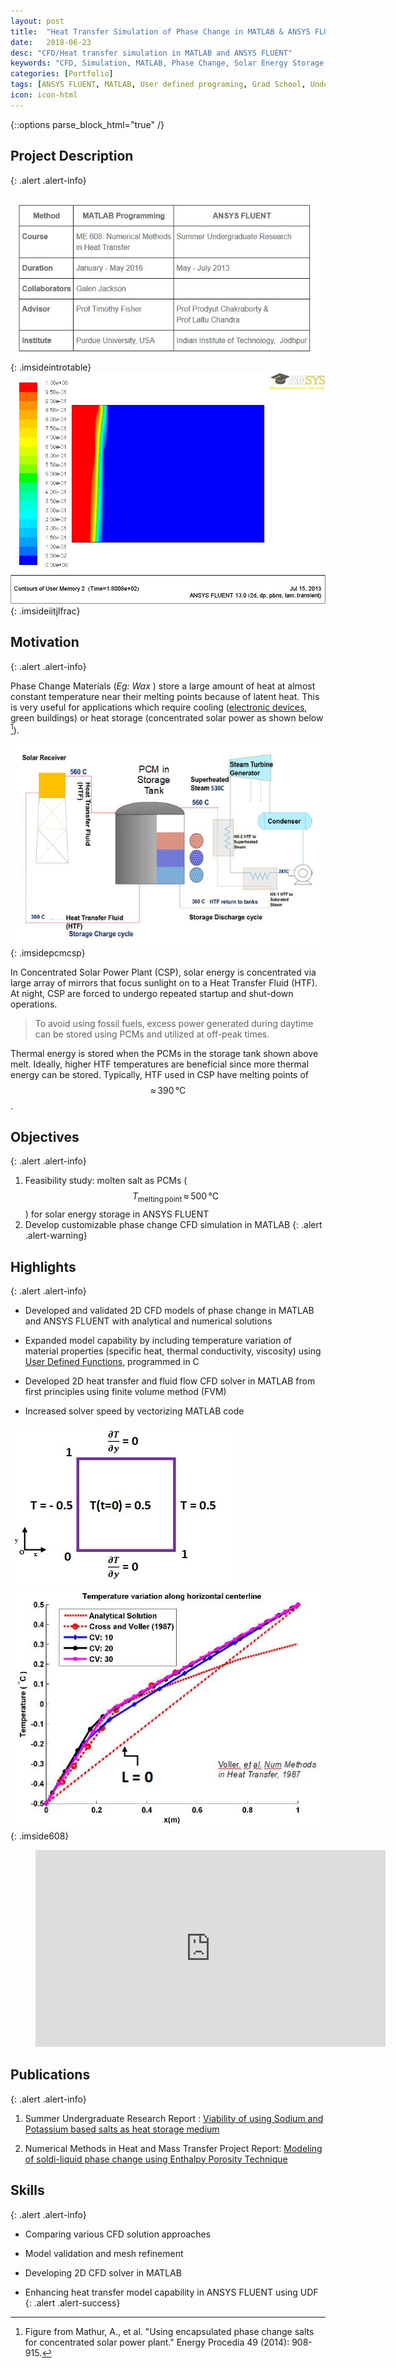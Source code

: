 ```yaml
---
layout: post
title:  "Heat Transfer Simulation of Phase Change in MATLAB & ANSYS FLUENT "
date:   2018-06-23
desc: "CFD/Heat transfer simulation in MATLAB and ANSYS FLUENT"
keywords: "CFD, Simulation, MATLAB, Phase Change, Solar Energy Storage, ANSYS FLUENT, ANSYS, UDF, UDS, C, User defined functions"
categories: [Portfolio]
tags: [ANSYS FLUENT, MATLAB, User defined programing, Grad School, Undergrad, Heat Transfer, CFD]
icon: icon-html
---
```

{::options parse_block_html="true" /}

## Project Description
{: .alert .alert-info}

<div class="panel-body">

<style>
 .imsideintrotable>img {
    width:auto;
    float:left;
    padding:0 5px;
  }
</style>

<style>
 .imsideiitjlfrac>img {
    width:30%;
    float:right;
    padding:5 5px;
  }
</style>

![Table](/static/assets/img/blog/pcmsim/intro_table.JPG  "Details table")
{: .imsideintrotable}
![Liquid fraction contours of Gallium melting at t=180s in ANSYS FLUENT](/static/assets/img/blog/pcmsim/iitj_lfrac.jpg  "Liquid fraction contours of Gallium melting at t=180s in ANSYS FLUENT")
{: .imsideiitjlfrac}

</div>


## Motivation
{: .alert .alert-info}

Phase Change Materials (*Eg: Wax* ) store a large amount of heat at almost constant temperature near their melting points because of latent heat. This is very useful for applications which require cooling ([electronic devices](https://yashg1.github.io/portfolio/2018/06/14/cooling-phones.html), green buildings) or heat storage (concentrated solar power as shown below [^2]).

[^2]: Figure from Mathur, A., et al. "Using encapsulated phase change salts for concentrated solar power plant." Energy Procedia 49 (2014): 908-915.

<style>
 .imsidepcmcsp>img {
    width:30%;
    padding:0 5px;
  }
</style>
![PCM used for Thermal Energy Storage in Concentrated Solar Power Plant](/static/assets/img/blog/pcmsim/pcm_csp.JPG "PCM used for Thermal Energy Storage in Concentrated Solar Power Plant")
{: .imsidepcmcsp}

In Concentrated Solar Power Plant (CSP), solar energy is concentrated via large array of mirrors that focus sunlight on to a Heat Transfer Fluid (HTF). At night, CSP are forced to undergo repeated startup and shut-down operations.

> To avoid using fossil fuels, excess power generated during daytime can be stored using PCMs and utilized at off-peak times.

Thermal energy is stored when the PCMs in the storage tank shown above melt.  Ideally, higher HTF temperatures are beneficial since more thermal energy can be stored. Typically, HTF used in CSP have melting points of $$\approx\,390\,°\mathrm{C} $$.


## Objectives
{: .alert .alert-info}
1. Feasibility study: molten salt as PCMs ($$ T_\mathrm{melting\,point}\,\approx\,500\,°\mathrm{C}$$) for solar energy storage in ANSYS FLUENT
2. Develop customizable phase change CFD simulation in MATLAB
{: .alert .alert-warning}


## Highlights
{: .alert .alert-info}

* Developed and validated 2D CFD models of phase change in MATLAB and ANSYS FLUENT with analytical and numerical solutions

* Expanded model capability by including temperature variation of material properties (specific heat, thermal conductivity, viscosity) using [User Defined Functions](http://www.afs.enea.it/project/neptunius/docs/fluent/html/udf/node5.htm), programmed in C

* Developed 2D heat transfer and fluid flow CFD solver in MATLAB from first principles using finite volume method (FVM)

* Increased solver speed by vectorizing MATLAB code

<style>
 .imside608>img {
    width:30%;
    padding:0 5px;
  }
</style>

![2D model geometry for heat transfer model validation in MATLAB with non-dimensionalized initial and temperature boundary conditions ](/static/assets/img/blog/pcmsim/608_2d_model_geom.JPG "2D model geometry for heat transfer model validation in MATLAB with non-dimensionalized initial and temperature boundary conditions")
![Comparison of temperature variation along horizontal centerline for different grid sizes with analytical solution and simulation results of Cross et al at t=500s](/static/assets/img/blog/pcmsim/608_temp_plot.JPG "Grid independence test for 2D phase change heat transfer MATLAB model")
{: .imside608}

<!-- blank line -->
<figure class="video_container">
  <iframe width="560" height="315" src="https://www.youtube-nocookie.com/embed/SwzDqAWGufE?rel=0" frameborder="0" allow="autoplay; encrypted-media" allowfullscreen></iframe>
</figure>
<!-- blank line -->


## Publications
{: .alert .alert-info}


1. Summer Undergraduate Research Report : [Viability of using Sodium and Potassium based salts as heat storage medium](https://github.com/yashg1/yashg1.github.io/blob/4c6fc517ba52d473385b2d00f4bb4f487842fae7/resources/pcmsim_ref/UGRI%20REPORT_college.pdf)

2. Numerical Methods in Heat and Mass Transfer Project Report: [Modeling of soldi-liquid phase change using Enthalpy Porosity Technique](https://github.com/yashg1/yashg1.github.io/blob/4c6fc517ba52d473385b2d00f4bb4f487842fae7/resources/pcmsim_ref/ME%20608%20Final%20report%20group%205.pdf)


## Skills
{: .alert .alert-info}


* Comparing various CFD solution approaches

* Model validation and mesh refinement

* Developing 2D CFD solver in MATLAB

* Enhancing heat transfer model capability in ANSYS FLUENT using UDF
{: .alert .alert-success}
